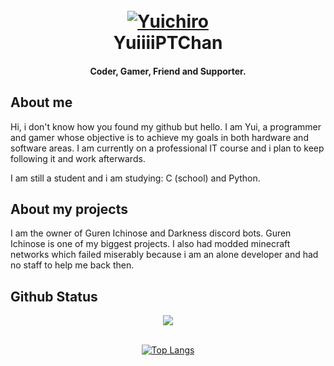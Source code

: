 <h1 align="center">
  <br>
  <a href=""><img src="https://cdn.discordapp.com/attachments/761321828630265866/831839588493688852/wp8249533-yuichiro-hyakuya-wallpapers.png" alt="Yuichiro"></a>
  <br>
  YuiiiiPTChan 
  <br>
</h1>

<h4 align="center">Coder, Gamer, Friend and Supporter.</h4>

## About me

Hi, i don't know how you found my github but hello. I am Yui, a programmer and gamer whose objective is to achieve my goals in both hardware and software areas. 
I am currently on a professional IT course and i plan to keep following it and work afterwards.

I am still a student and i am studying: C (school) and Python.

## About my projects

I am the owner of Guren Ichinose and Darkness discord bots. Guren Ichinose is one of my biggest projects.
I also had modded minecraft networks which failed miserably because i am an alone developer and had no staff to help me back then.

## Github Status

<div align="center"><img src="https://github-readme-stats.vercel.app/api?username=YuiiiPTChan&show_icons=true&count_private=true&hide_border=true" align="center" /></div>  
<br/>  
<div align="center">
<p><a href="https://github.com/YuiiiPTChan"><img src="https://github-readme-stats.vercel.app/api/top-langs/?username=YuiiiPTChan&amp;layout=compact" alt="Top Langs"></a></p></div>  
